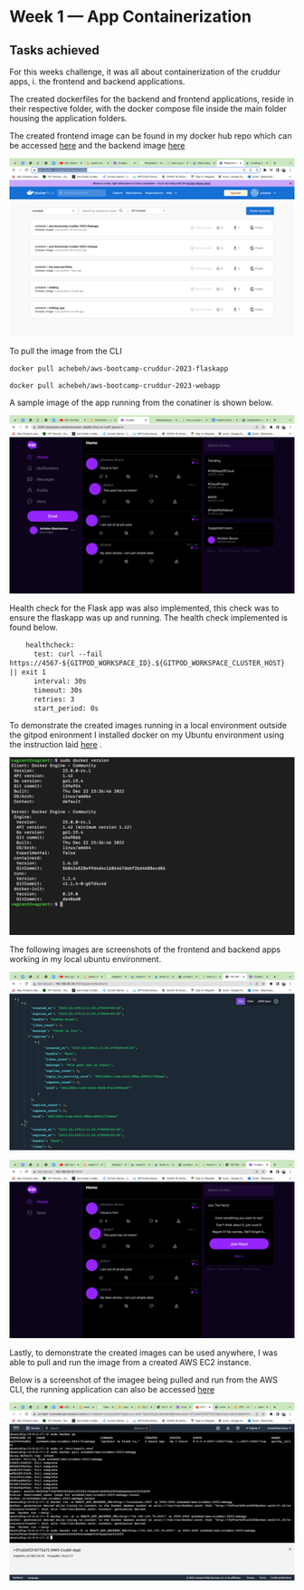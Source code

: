 # Week 1 — App Containerization

## Tasks achieved

For this weeks challenge, it was all about containerization of the cruddur apps, i. the frontend and backend applications.

The created dockerfiles for the backend and frontend applications, reside in their respective folder, with the docker compose file inside the main folder housing the application folders.

The created frontend image can be found in my docker hub repo which can be accessed [here](https://hub.docker.com/r/achebeh/aws-cruddur-2023-webapp) and the backend  image [here](https://hub.docker.com/r/achebeh/aws-cruddur-2023-flaskapp)

![](/Week1_Documents/1.png)

To pull the image from the CLI
```
docker pull achebeh/aws-bootcamp-cruddur-2023-flaskapp
```
```
docker pull achebeh/aws-bootcamp-cruddur-2023-webapp
```

A sample image of the app running from the conatiner is shown below.

![](/Week1_Documents/2.png)

Health check for the Flask app was also implemented, this check was to ensure the flaskapp was up and running. The health check implemented is found below.
```
    healthcheck:
      test: curl --fail https://4567-${GITPOD_WORKSPACE_ID}.${GITPOD_WORKSPACE_CLUSTER_HOST} || exit 1
      interval: 30s
      timeout: 30s
      retries: 3
      start_period: 0s

```

To demonstrate the created images running in a local environment outside the gitpod enironment I installed docker on my Ubuntu environment using the instruction laid [here](https://docs.docker.com/engine/install/ubuntu/) . 

![](/Week1_Documents/3.png)

The following images are screenshots of the frontend and backend apps working in my local ubuntu environment.

![](/Week1_Documents/4.png)

![](/Week1_Documents/5.png)

Lastly, to demonstrate the created images can be used anywhere, I was able to pull and run the image from a created AWS EC2 instance.

Below is a screenshot of the imagee being pulled and run from the AWS CLI, the running application can also be accessed [here](http://54.160.155.76:3000/)

![](/Week1_Documents/6.png)


